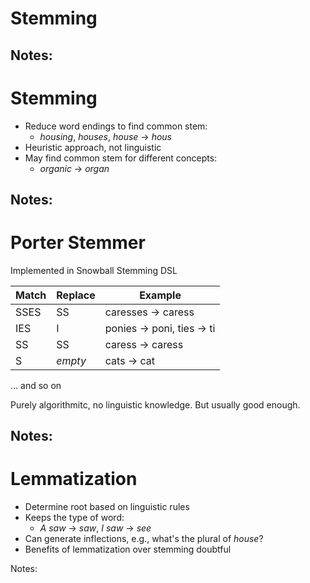 # Stemming

Notes:
---
# Stemming

* Reduce word endings to find common stem:
    * *housing*, *houses*, *house* &rarr; *hous*
* Heuristic approach, not linguistic
* May find common stem for different concepts:
    * *organic* &rarr; *organ*

Notes:
---
# Porter Stemmer

Implemented in Snowball Stemming DSL

| Match | Replace | Example                            |
|-------|---------|------------------------------------|
| SSES  | SS      | caresses &rarr; caress             |
| IES   | I       | ponies &rarr; poni, ties &rarr; ti |
| SS    | SS      | caress &rarr; caress               |
| S     | _empty_ | cats &rarr; cat                    |

… and so on

Purely algorithmitc, no linguistic knowledge. But usually good enough.

Notes:
---
# Lemmatization

* Determine root based on linguistic rules
* Keeps the type of word:
    * *A saw* &rarr; *saw*, *I saw* &rarr; *see*
* Can generate inflections, e.g., what's the plural of *house*?
* Benefits of lemmatization over stemming doubtful

Notes:

